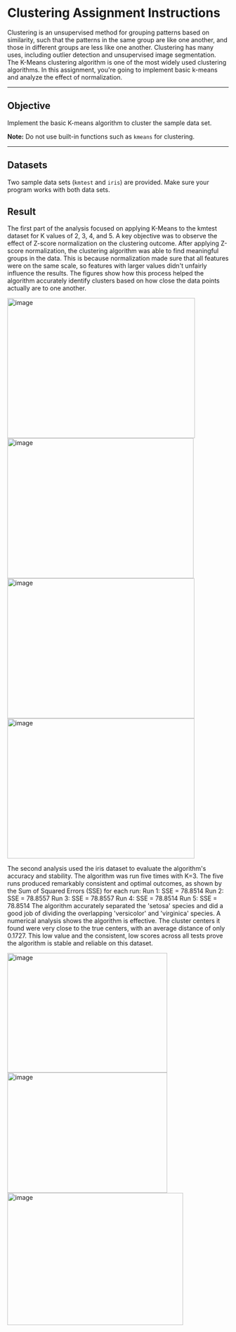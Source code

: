 # Clustering Assignment Instructions

Clustering is an unsupervised method for grouping patterns based on similarity, such that the patterns in the same group are like one another, and those in different groups are less like one another. Clustering has many uses, including outlier detection and unsupervised image segmentation. The K-Means clustering algorithm is one of the most widely used clustering algorithms. In this assignment, you're going to implement basic k-means and analyze the effect of normalization.

---

## Objective

Implement the basic K-means algorithm to cluster the sample data set.

**Note:** Do not use built-in functions such as `kmeans` for clustering.

---

## Datasets

Two sample data sets (`kmtest` and `iris`) are provided. Make sure your program works with both data sets.

## Result

The first part of the analysis focused on applying K-Means to the kmtest dataset for K values of 2, 3, 4, and 5. A key objective was to observe the effect of Z-score normalization on the clustering outcome.
After applying Z-score normalization, the clustering algorithm was able to find meaningful groups in the data. This is because normalization made sure that all features were on the same scale, so features with larger values didn't unfairly influence the results. The figures show how this process helped the algorithm accurately identify clusters based on how close the data points actually are to one another.

<img width="427" height="319" alt="image" src="https://github.com/user-attachments/assets/49600b8b-12a6-40d3-99ff-6dfaf373876a" />
<img width="424" height="319" alt="image" src="https://github.com/user-attachments/assets/28ed278b-b413-48e7-a5d6-18c72f13b551" />
<img width="426" height="319" alt="image" src="https://github.com/user-attachments/assets/1fd8407f-493a-474b-83ef-3f61a1bf6d64" />
<img width="426" height="319" alt="image" src="https://github.com/user-attachments/assets/5697efff-58e8-4f3c-80b8-e3fde82651ba" />



The second analysis used the iris dataset to evaluate the algorithm's accuracy and stability. The algorithm was run five times with K=3. 
The five runs produced remarkably consistent and optimal outcomes, as shown by the Sum of Squared Errors (SSE) for each run:
    Run 1: SSE = 78.8514
    Run 2: SSE = 78.8557
    Run 3: SSE = 78.8557
    Run 4: SSE = 78.8514
    Run 5: SSE = 78.8514
The algorithm accurately separated the 'setosa' species and did a good job of dividing the overlapping 'versicolor' and 'virginica' species. A numerical analysis shows the algorithm is effective. The cluster centers it found were very close to the true centers, with an average distance of only 0.1727. This low value and the consistent, low scores across all tests prove the algorithm is stable and reliable on this dataset.

<img width="364" height="272" alt="image" src="https://github.com/user-attachments/assets/a52bbcb2-ea90-4a8a-934a-28f455ab22ae" />
<img width="364" height="274" alt="image" src="https://github.com/user-attachments/assets/7eb154b9-1889-4558-8a6a-92cbc14910bd" />
<img width="400" height="301" alt="image" src="https://github.com/user-attachments/assets/f75f7285-95d6-4803-9778-a05c25f2f3e2" />







